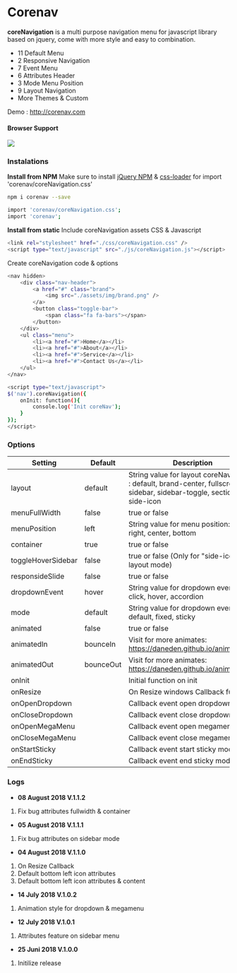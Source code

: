 # Corenav

**coreNavigation** is a multi purpose navigation menu for javascript library based on jquery, come with more style and easy to combination.

  - 11 Default Menu
  - 2 Responsive Navigation
  - 7 Event Menu
  - 6 Attributes Header
  - 3 Mode Menu Position
  - 9 Layout Navigation
  - More Themes & Custom

Demo : http://corenav.com

#### Browser Support
![](https://www.fellowshipproductions.co.uk/wp-content/uploads/2016/09/6-browser-icons2.jpg)


### Instalations
**Install from NPM**
Make sure to install [jQuery NPM](https://www.npmjs.com/package/jquery "jQuery NPM") & [css-loader](https://github.com/webpack-contrib/css-loader "css-loader") for import 'corenav/coreNavigation.css'
```sh
npm i corenav --save
```
```sh
import 'corenav/coreNavigation.css';
import 'corenav';
```

**Install from static**
Include coreNavigation assets CSS & Javascript
```sh
<link rel="stylesheet" href="./css/coreNavigation.css" />
<script type="text/javascript" src="./js/coreNavigation.js"></script>
```
Create coreNavigation code & options
```sh
<nav hidden>
    <div class="nav-header">
        <a href="#" class="brand">
            <img src="./assets/img/brand.png" />
        </a>
        <button class="toggle-bar">
            <span class="fa fa-bars"></span>
        </button>	
    </div>								
    <ul class="menu">
        <li><a href="#">Home</a></li>
        <li><a href="#">About</a></li>
        <li><a href="#">Service</a></li>
        <li><a href="#">Contact Us</a></li>
    </ul>
</nav>
```
```sh
<script type="text/javascript"> 
$('nav').coreNavigation({
    onInit: function(){
        console.log('Init coreNav');
    }
});
</script>
```

### Options
| Setting | Default |Description|
| ------ | ------ |------|
| layout | default | String value for layout coreNavigation : default, brand-center, fullscreen, sidebar, sidebar-toggle, section, side-icon|
| menuFullWidth | false | 	true or false |
| menuPosition | left | String value for menu position: left, right, center, bottom |
| container | true | 	true or false |
| toggleHoverSidebar | false | 	true or false (Only for "side-icon" layout mode) |
| responsideSlide | false | 	true or false |
| dropdownEvent	 | hover | 	String value for dropdown event : click, hover, accordion |
| mode | default | String value for dropdown event : default, fixed, sticky |
| animated | false | 	true or false |
| animatedIn | bounceIn | Visit for more animates: https://daneden.github.io/animate.css/ |
| animatedOut | bounceOut | Visit for more animates: https://daneden.github.io/animate.css/ |
| onInit || Initial function on init |
| onResize || On Resize windows Callback function |
| onOpenDropdown || Callback event open dropdown |
| onCloseDropdown || Callback event close dropdown |
| onOpenMegaMenu || Callback event open megamenu |
| onCloseMegaMenu || Callback event close megamenu |
| onStartSticky || Callback event start sticky mode |
| onEndSticky || Callback event end sticky mode |

### Logs

- **08 August 2018 V.1.1.2**
1. Fix bug attributes fullwidth & container

- **05 August 2018 V.1.1.1**
1. Fix bug attributes on sidebar mode

- **04 August 2018 V.1.1.0**
1. On Resize Callback
2. Default bottom left icon attributes
3. Default bottom left icon attributes & content

- **14 July 2018 V.1.0.2**
1. Animation style for dropdown & megamenu

- **12 July 2018 V.1.0.1**
1. Attributes feature on sidebar menu

- **25 Juni 2018 V.1.0.0**
1. Initilize release
